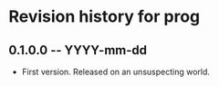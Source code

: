 # Revision history for prog

## 0.1.0.0 -- YYYY-mm-dd

* First version. Released on an unsuspecting world.
